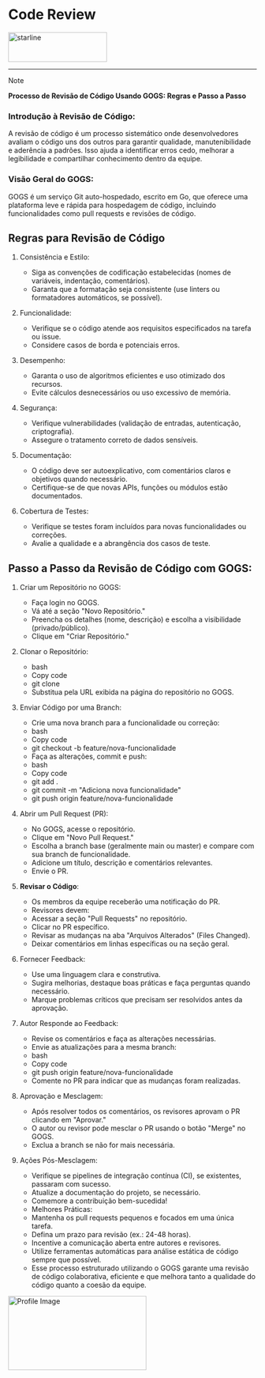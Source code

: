 
# Code Review
<span style="display: flex; align-items: center;"> 
  <a href="https://sebraepr.com.br">
    <img src="https://firebasestorage.googleapis.com/v0/b/natureatoz-5286d.appspot.com/o/images%2Fstars.png?alt=media"     
        alt="starline" width="200" height="60">
 </a>
</span>
 
---

> [!NOTE]
> **Processo de Revisão de Código Usando GOGS: Regras e Passo a Passo**
 
### Introdução à Revisão de Código:
A revisão de código é um processo sistemático onde desenvolvedores avaliam o código uns dos outros para garantir qualidade, manutenibilidade e aderência a padrões. Isso ajuda a identificar erros cedo, melhorar a legibilidade e compartilhar conhecimento dentro da equipe.

### Visão Geral do GOGS:
GOGS é um serviço Git auto-hospedado, escrito em Go, que oferece uma plataforma leve e rápida para hospedagem de código, incluindo funcionalidades como pull requests e revisões de código.

## Regras para Revisão de Código

1. Consistência e Estilo:
    * Siga as convenções de codificação estabelecidas (nomes de variáveis, indentação, comentários).
    * Garanta que a formatação seja consistente (use linters ou formatadores automáticos, se possível).

2. Funcionalidade:
    * Verifique se o código atende aos requisitos especificados na tarefa ou issue.
    * Considere casos de borda e potenciais erros.


3. Desempenho:
    * Garanta o uso de algoritmos eficientes e uso otimizado dos recursos.
    * Evite cálculos desnecessários ou uso excessivo de memória.

4. Segurança:
    * Verifique vulnerabilidades (validação de entradas, autenticação, criptografia).
    * Assegure o tratamento correto de dados sensíveis.

5. Documentação:
    * O código deve ser autoexplicativo, com comentários claros e objetivos quando necessário.
    * Certifique-se de que novas APIs, funções ou módulos estão documentados.

6. Cobertura de Testes:
    * Verifique se testes foram incluídos para novas funcionalidades ou correções.
    * Avalie a qualidade e a abrangência dos casos de teste.
  
  
## Passo a Passo da Revisão de Código com GOGS:
1. Criar um Repositório no GOGS:
    * Faça login no GOGS.
    * Vá até a seção "Novo Repositório."
    * Preencha os detalhes (nome, descrição) e escolha a visibilidade (privado/público).
    * Clique em "Criar Repositório."
      
2. Clonar o Repositório:
    * bash
    * Copy code
    * git clone <url-do-repositorio>
    * Substitua <url-do-repositorio> pela URL exibida na página do repositório no GOGS.
      
3. Enviar Código por uma Branch:
    * Crie uma nova branch para a funcionalidade ou correção:
    * bash
    * Copy code
    * git checkout -b feature/nova-funcionalidade
    * Faça as alterações, commit e push:
    * bash
    * Copy code
    * git add .
    * git commit -m "Adiciona nova funcionalidade"
    * git push origin feature/nova-funcionalidade
      
4. Abrir um Pull Request (PR):
    * No GOGS, acesse o repositório.
    * Clique em "Novo Pull Request."
    * Escolha a branch base (geralmente main ou master) e compare com sua branch de funcionalidade.
    * Adicione um título, descrição e comentários relevantes.
    * Envie o PR.
      
5. **Revisar o Código**:
    * Os membros da equipe receberão uma notificação do PR.
    * Revisores devem:
    * Acessar a seção "Pull Requests" no repositório.
    * Clicar no PR específico.
    * Revisar as mudanças na aba "Arquivos Alterados" (Files Changed).
    * Deixar comentários em linhas específicas ou na seção geral.
      
6. Fornecer Feedback:
    * Use uma linguagem clara e construtiva.
    * Sugira melhorias, destaque boas práticas e faça perguntas quando necessário.
    * Marque problemas críticos que precisam ser resolvidos antes da aprovação.
      
7. Autor Responde ao Feedback:
    * Revise os comentários e faça as alterações necessárias.
    * Envie as atualizações para a mesma branch:
    * bash
    * Copy code
    * git push origin feature/nova-funcionalidade
    * Comente no PR para indicar que as mudanças foram realizadas.
      
8. Aprovação e Mesclagem:
    * Após resolver todos os comentários, os revisores aprovam o PR clicando em "Aprovar."
    * O autor ou revisor pode mesclar o PR usando o botão "Merge" no GOGS.
    * Exclua a branch se não for mais necessária.
      
9. Ações Pós-Mesclagem:
    * Verifique se pipelines de integração contínua (CI), se existentes, passaram com sucesso.
    * Atualize a documentação do projeto, se necessário.
    * Comemore a contribuição bem-sucedida!
    * Melhores Práticas:
    * Mantenha os pull requests pequenos e focados em uma única tarefa.
    * Defina um prazo para revisão (ex.: 24-48 horas).
    * Incentive a comunicação aberta entre autores e revisores.
    * Utilize ferramentas automáticas para análise estática de código sempre que possível.
    * Esse processo estruturado utilizando o GOGS garante uma revisão de código colaborativa, eficiente e que melhora tanto a qualidade do código quanto a coesão da equipe.
 
<img src="https://transparencia.sebrae.com.br/static/media/slogo-azul.97b61ad7.png" alt="Profile Image" width="280" height="150">
